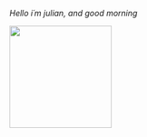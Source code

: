 _Hello i´m julian, and good morning_




<img height="180em" src="https://github-readme-stats.vercel.app/api?username=JulianNunesOprea&bg_color=30,FF0000,000000&title_color=fff&text_color=fff&include_all_commits=true&count_private=true"/>

